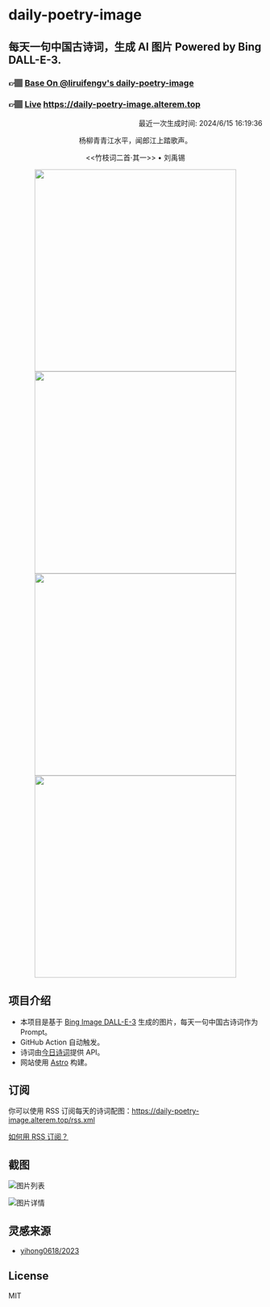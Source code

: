 
# daily-poetry-image

## 每天一句中国古诗词，生成 AI 图片 Powered by Bing DALL-E-3.

### 👉🏽 [Base On @liruifengv's daily-poetry-image](https://github.com/liruifengv/daily-poetry-image)

### 👉🏽 [Live](https://daily-poetry-image.alterem.top/) https://daily-poetry-image.alterem.top

<p align="right">
  最近一次生成时间: 2024/6/15 16:19:36
</p>
<p align="center">
杨柳青青江水平，闻郎江上踏歌声。
</p>
<p align="center">
<<竹枝词二首·其一>> • 刘禹锡
</p>
<p align="center">
<img src="https://tse4.mm.bing.net/th/id/OIG4.Oc0uk8UhqhnKWMDGuvq4" height="400" width="400" />
<img src="https://tse3.mm.bing.net/th/id/OIG4.taHg5DOXkiSVExRfnLBm" height="400" width="400" />
<img src="https://tse2.mm.bing.net/th/id/OIG4.eVjWygYO8gsQmHCBTk9E" height="400" width="400" />
<img src="https://tse3.mm.bing.net/th/id/OIG4.N5pCKsXgnPfF0hwrqdiI" height="400" width="400" />
</p>

## 项目介绍

-   本项目是基于 [Bing Image DALL-E-3](https://www.bing.com/images/create) 生成的图片，每天一句中国古诗词作为 Prompt。
-   GitHub Action 自动触发。
-   诗词由[今日诗词](https://www.jinrishici.com/)提供 API。
-   网站使用 [Astro](https://astro.build) 构建。

## 订阅

你可以使用 RSS 订阅每天的诗词配图：https://daily-poetry-image.alterem.top/rss.xml

[如何用 RSS 订阅？](https://zhuanlan.zhihu.com/p/55026716)

## 截图

![图片列表](./screenshots/Snipaste_2023-12-28_21-00-26.png)

![图片详情](./screenshots/Snipaste_2023-12-28_21-00-53.png)

## 灵感来源

-   [yihong0618/2023](https://github.com/yihong0618/2023)

## License

MIT
